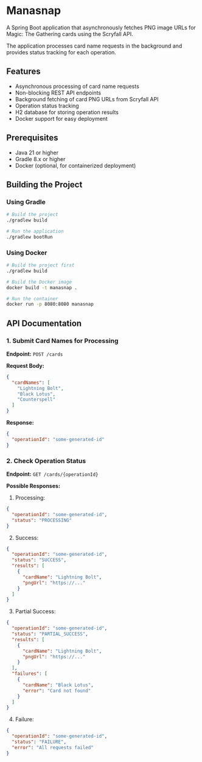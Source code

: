 # Manasnap

A Spring Boot application that asynchronously fetches PNG image URLs for Magic: The Gathering cards using the Scryfall
API.

The application processes card name requests in the background and provides status tracking for each operation.

## Features

- Asynchronous processing of card name requests
- Non-blocking REST API endpoints
- Background fetching of card PNG URLs from Scryfall API
- Operation status tracking
- H2 database for storing operation results
- Docker support for easy deployment

## Prerequisites

- Java 21 or higher
- Gradle 8.x or higher
- Docker (optional, for containerized deployment)

## Building the Project

### Using Gradle

```bash
# Build the project
./gradlew build

# Run the application
./gradlew bootRun
```

### Using Docker

```bash
# Build the project first
./gradlew build

# Build the Docker image
docker build -t manasnap .

# Run the container
docker run -p 8080:8080 manasnap
```

## API Documentation

### 1. Submit Card Names for Processing

**Endpoint:** `POST /cards`

**Request Body:**

```json
{
  "cardNames": [
    "Lightning Bolt",
    "Black Lotus",
    "Counterspell"
  ]
}
```

**Response:**

```json
{
  "operationId": "some-generated-id"
}
```

### 2. Check Operation Status

**Endpoint:** `GET /cards/{operationId}`

**Possible Responses:**

1. Processing:

```json
{
  "operationId": "some-generated-id",
  "status": "PROCESSING"
}
```

2. Success:

```json
{
  "operationId": "some-generated-id",
  "status": "SUCCESS",
  "results": [
    {
      "cardName": "Lightning Bolt",
      "pngUrl": "https://..."
    }
  ]
}
```

3. Partial Success:

```json
{
  "operationId": "some-generated-id",
  "status": "PARTIAL_SUCCESS",
  "results": [
    {
      "cardName": "Lightning Bolt",
      "pngUrl": "https://..."
    }
  ],
  "failures": [
    {
      "cardName": "Black Lotus",
      "error": "Card not found"
    }
  ]
}
```

4. Failure:

```json
{
  "operationId": "some-generated-id",
  "status": "FAILURE",
  "error": "All requests failed"
}
```

